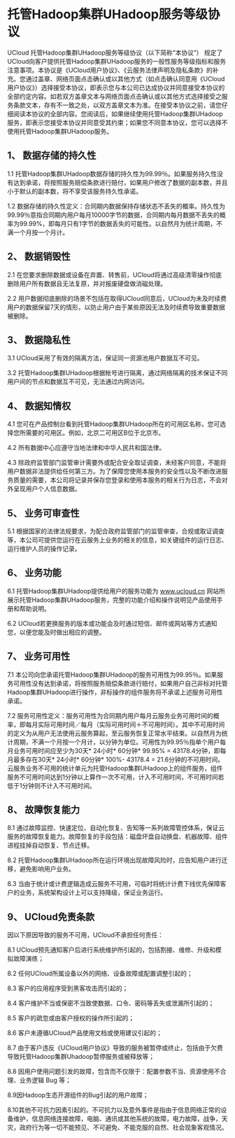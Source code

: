 

# 托管Hadoop集群UHadoop服务等级协议

UCloud 托管Hadoop集群UHadoop服务等级协议（以下简称“本协议”） 规定了UCloud向客户提供托管Hadoop集群UHadoop服务的一般性服务等级指标和服务注意事项。本协议是《UCloud用户协议》、《云服务法律声明及隐私条款》的补充。您通过盖章、网络页面点击确认或以其他方式（如点击确认同意用《UCloud用户协议》）选择接受本协议，即表示您与本公司已达成协议并同意接受本协议的全部约定内容。如若双方盖章文本与网络页面点击确认或以其他方式选择接受之服务条款文本，存有不一致之处，以双方盖章文本为准。在接受本协议之前，请您仔细阅读本协议的全部内容。您阅读后，如果继续使用托管Hadoop集群UHadoop服务，即表示您接受本协议并同意受其约束；如果您不同意本协议，您可以选择不使用托管Hadoop集群UHadoop服务。

## 1、	数据存储的持久性

1.1 托管Hadoop集群UHadoop数据存储的持久性为99.99％。如果服务持久性没有达到承诺，将按照服务赔偿条款进行赔付，如果用户修改了数据的副本数，并且小于默认的副本数，将不享受该服务持久性承诺。

1.2 数据存储的持久性定义：合同期内数据保持存储状态不丢失的概率。持久性为99.99％意指合同期内用户每月10000字节的数据，合同期内每月数据不丢失的概率为99.99%，即每月只有1字节的数据丢失的可能性。以自然月为统计周期，不满一个月按一个月计。

## 2、	数据销毁性

2.1 在您要求删除数据或设备在弃置、转售前，UCloud将通过高级清零操作彻底删除用户所有数据且无法复原，并对报废硬盘做消磁处理。

2.2 用户数据彻底删除的场景不包括在取得UCloud同意后，UCloud为未及时续费用户的数据保留7天的情形，以防止用户由于某些原因无法及时续费导致重要数据被删除。

## 3、	数据隐私性

3.1 UCloud采用了有效的隔离方法，保证同一资源池用户数据互不可见。

3.2 托管Hadoop集群UHadoop根据帐号进行隔离，通过网络隔离的技术保证不同用户间的节点和数据互不可见，无法通过内网访问。

## 4、	数据知情权

4.1 您可在产品控制台看到托管Hadoop集群UHadoop所在的可用区名称，您可选择您所需要的可用区。例如，北京二可用区B位于北京市。

4.2 所有数据中心应遵守当地法律和中华人民共和国法律。

4.3 除政府监管部门监管审计需要外或配合安全取证调查，未经客户同意，不能将用户数据非法提供给任何第三方。为了保障您使用本服务的安全性以及不断改进服务质量的需要，本公司将记录并保存您登录和使用本服务的相关行为日志，不会对外呈现用户个人信息数据。

## 5、	业务可审查性

5.1 根据国家的法律法规要求，为配合政府监管部门的监管审查，合规或取证调查等，本公司可提供您运行在云服务上业务的相关的信息，如关键组件的运行日志、运行维护人员的操作记录。

## 6、	业务功能

6.1 托管Hadoop集群UHadoop提供给用户的服务功能为 www.ucloud.cn 网站所展示托管Hadoop集群UHadoop服务，完整的功能介绍和操作说明见产品使用手册和帮助说明。

6.2 UCloud若更换服务的版本或功能会及时通过短信、邮件或网站等方式通知您，以便您能及时做出相应的调整。

## 7、	业务可用性

7.1 本公司向您承诺托管Hadoop集群UHadoop的服务可用性为99.95％。如果服务可用性没有达到承诺，将按照服务赔偿条款进行赔付，如果用户自己非标对托管Hadoop集群UHadoop进行操作，非标操作的组件服务将不承诺上述服务可用性承诺。

7.2 服务可用性定义：服务可用性为合同期内用户每月云服务业务可用时间的概率，即每月实际可用时间／每月（实际可用时间＋不可用时间）。其中不可用时间的定义为从用户无法使用云服务算起，至云服务恢复正常水平结束。以自然月为统计周期，不满一个月按一个月计，以分钟为单位。可用性为99.95％指单个用户每月业务可用时间应至少为30天* 24小时* 60分钟* 99.95% = 43178.4分钟，即每月最多存在30天* 24小时* 60分钟* 100%- 43178.4 = 21.6分钟的不可用时间。云服务业务不可用的统计单元为托管Hadoop集群UHadoop上的组件服务，组件服务不可用时间达到1分钟以上算作一次不可用，计入不可用时间，不可用时间若低于1分钟则不计入不可用时间。

## 8、	故障恢复能力

8.1 通过故障监控、快速定位、自动化恢复、告知等一系列故障管控体系，保证云服务的故障恢复能力。故障恢复的手段包括：磁盘坏盘自动换盘、机器故障、组件进程挂掉自动恢复、节点迁移。

8.2 托管Hadoop集群UHadoop所在运行环境出现故障风险时，应告知用户进行迁移，避免影响用户业务。

8.3 当由于统计或计费逻辑造成云服务不可用，可临时将统计计费下线优先保障客户的业务，系统架构设计上可以支持降级，保证业务运行。

## 9、	UCloud免责条款

因以下原因导致的服务不可用，UCloud不承担任何责任：

8.1 UCloud预先通知客户后进行系统维护所引起的，包括割接、维修、升级和模拟故障演练；

8.2 任何UCloud所属设备以外的网络、设备故障或配置调整引起的；

8.3 客户的应用程序受到黑客攻击而引起的；

8.4 客户维护不当或保密不当致使数据、口令、密码等丢失或泄漏所引起的；

8.5 客户的疏忽或由客户授权的操作所引起的；

8.6 客户未遵循UCloud产品使用文档或使用建议引起的；

8.7 由于客户违反《UCloud用户协议》导致的服务被暂停或终止，包括由于欠费导致托管Hadoop集群Uhadoop暂停服务或被释放等；

8.8 因用户使用问题引发的故障，包含而不仅限于：配置参数不当、资源使用不合理、业务逻辑 Bug 等；

8.9因Hadoop生态开源组件的Bug引起的用户故障；

8.10其他不可抗力因素引起的。不可抗力以及意外事件是指由于信息网络正常的设备维护，信息网络连接故障，电脑、通讯或其他系统的故障，电力故障，战争，天灾，政府行为等一切不能预见、不可避免、不能克服的自然、社会现象客观情况。


